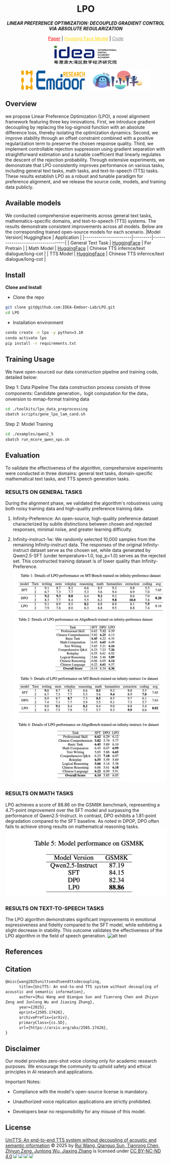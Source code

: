 <div align="center">
    <h1>
    LPO
    </h1>
    <p>
    <b><em>LINEAR PREFERENCE OPTIMIZATION: DECOUPLED GRADIENT CONTROL VIA ABSOLUTE REGULARIZATION</em></b>
   </p>
    <p>
    </p>
    </p>
    <a href="https" style="color:red">Paper</a> |  
    <a href="https://huggingface.co/IDEA-Emdoor/UniTTS-mixed-v0.1" style="color:#FFD700">Hugging Face Model</a>  |
    <a href="https://github.com/IDEA-Emdoor-Lab/LPO" style="color:gray">Code</a>
     <p>
        <img src="figures/idea_capture.png" alt="Institution 1" style="width: 200px; height: 60px;">
    </p>
     <p>
        <img src="figures/yidao_logo.png" alt="Institution 2" style="width: 200px; height: 60px;">
        <img src="figures/yijiayiban.png" alt="Institution 3" style="width: 200px; height: 60px;">
    </p>
</div>




## Overview

we propose Linear Preference Optimization (LPO), a novel alignment framework featuring three key innovations. First, we introduce gradient decoupling by replacing the log-sigmoid function with an absolute difference loss, thereby isolating the optimization dynamics. Second, we improve stability through an offset constraint combined with a positive regularization term to preserve the chosen response quality. Third, we implement controllable rejection suppression using gradient separation with straightforward estimation and a tunable coefficient that linearly regulates the descent of the rejection probability. Through extensive experiments, we demonstrate that LPO consistently improves performance on various tasks, including general text tasks, math tasks, and text-to-speech (TTS) tasks. These results establish LPO as a robust and tunable paradigm for preference alignment, and we release the source code, models, and training data publicly.


## Available models
We conducted comprehensive experiments across general text tasks, mathematics-specific domains, and text-to-speech (TTS) systems. The results demonstrate consistent improvements across all models. Below are the corresponding trained open-source models for each scenario.
|Model Version| Huggingface |  Application |
|-----------------------|---------|-----------------------------------|
| General Text Task | [HuggingFace](https://huggingface.co/IDEA-Emdoor/Qwen2.5-7B-ExtVocab) | For Pretrain |
| Math Model   | [HuggingFace](https://huggingface.co/IDEA-Emdoor/UniTTS-mixed-v0.1)   | Chinese TTS infernce/text dialogue/long-cot |
| TTS Model   | [HuggingFace](https://huggingface.co/IDEA-Emdoor/UniTTS-mixed-v0.1)   | Chinese TTS infernce/text dialogue/long-cot |

## Install
**Clone and Install**

- Clone the repo
``` sh
git clone git@github.com:IDEA-Emdoor-Lab/LPO.git
cd LPO
```

- Installation environment
``` sh
conda create -n lpo -y python=3.10
conda activate lpo
pip install -r requirements.txt
```


## Training Usage

We have open-sourced our data construction pipeline and training code, detailed below:

Step 1: Data Pipeline
The data construction process consists of three components: Candidate generation，logit computation for the data， onversion to mmap-format training data
``` sh
cd ./toolkits/lpo_data_preprocessing
sbatch scripts/gene_lpo_lam_cand.sh
```

Step 2: Model Training

``` sh
cd ./examples/qwen2_5
sbatch run_mcore_qwen_xpo.sh
```


## Evaluation
To validate the effectiveness of the algorithm, comprehensive experiments were conducted in three domains: general text tasks, domain-specific mathematical text tasks, and TTS speech generation tasks.
### RESULTS ON GENERAL TASKS

During the alignment phase, we validated the algorithm's robustness using both noisy training data and high-quality preference training data.

1) Infinity-Preference: An open-source, high-quality preference dataset characterized by subtle distinctions between chosen and rejected responses, minimal noise, and greater learning difficulty.

2) Infinity-instruct-1w: We randomly selected 10,000 samples from the remaining Infinity-instruct data. The responses of the original Infinity-instruct dataset serve as the chosen set, while data generated by Qwen2.5-SFT (under temperature=1.0, top\_p=1.0) serves as the rejected set. This constructed training dataset is of lower quality than Infinity-Preference.
![alt text](figures/table1.png)
![alt text](figures/table2.png)
![alt text](figures/table3.png)
![alt text](figures/table4.png)

### RESULTS ON MATH TASKS
LPO achieves a score of 88.86 on the GSM8K benchmark, representing a 4.71-point improvement over the SFT model and surpassing the performance of Qwen2.5-Instruct. In contrast, DPO exhibits a 1.81-point degradation compared to the SFT baseline. As noted in DPOP, DPO often fails to achieve strong results on mathematical reasoning tasks. 
![alt text](figures/table5.png)

### RESULTS ON TEXT-TO-SPEECH TASKS
The LPO algorithm demonstrates significant improvements in emotional expressiveness and fidelity compared to the SFT model, while exhibiting a slight decrease in stability. This outcome validates the effectiveness of the LPO algorithm in the field of speech generation.
![alt text](image.png)

## References


## Citation
```
@misc{wang2025unittsendtoendttsdecoupling,
      title={UniTTS: An end-to-end TTS system without decoupling of acoustic and semantic information}, 
      author={Rui Wang and Qianguo Sun and Tianrong Chen and Zhiyun Zeng and Junlong Wu and Jiaxing Zhang},
      year={2025},
      eprint={2505.17426},
      archivePrefix={arXiv},
      primaryClass={cs.SD},
      url={https://arxiv.org/abs/2505.17426}, 
}
```


## Disclaimer

Our model provides zero-shot voice cloning only for academic research purposes. We encourage the community to uphold safety and ethical principles in AI research and applications.

Important Notes:

- Compliance with the model's open-source license is mandatory.

- Unauthorized voice replication applications are strictly prohibited.

- Developers bear no responsibility for any misuse of this model.


## License
<a href="https://arxiv.org/abs/2505.17426">UniTTS: An end-to-end TTS system without decoupling of acoustic and semantic information</a> © 2025 by <a href="https://creativecommons.org">Rui Wang, Qianguo Sun, Tianrong Chen, Zhiyun Zeng, Junlong Wu, Jiaxing Zhang</a> is licensed under <a href="https://creativecommons.org/licenses/by-nc-nd/4.0/">CC BY-NC-ND 4.0</a><img src="https://mirrors.creativecommons.org/presskit/icons/cc.svg" style="max-width: 1em;max-height:1em;margin-left: .2em;"><img src="https://mirrors.creativecommons.org/presskit/icons/by.svg" style="max-width: 1em;max-height:1em;margin-left: .2em;"><img src="https://mirrors.creativecommons.org/presskit/icons/nc.svg" style="max-width: 1em;max-height:1em;margin-left: .2em;"><img src="https://mirrors.creativecommons.org/presskit/icons/nd.svg" style="max-width: 1em;max-height:1em;margin-left: .2em;">
